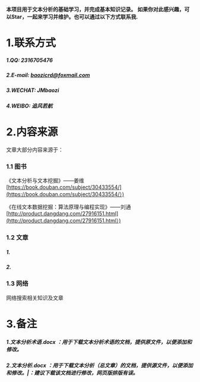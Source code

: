 **本项目用于文本分析的基础学习，并完成基本知识记录。**
**如果你对此感兴趣，可以Star，一起来学习并维护。也可以通过以下方式联系我.**


# 1.联系方式

##### 1.QQ: 2316705476

##### 2.E-mail: baozicrd@foxmail.com

##### 3.WECHAT: JMbaozi

##### 4.WEIBO: 追风若航

# 2.内容来源

文章大部分内容来源于：

### 1.1 图书

《文本分析与文本挖掘》——姜维  [https://book.douban.com/subject/30433554/](https://book.douban.com/subject/30433554/）) 

《在线文本数据挖掘：算法原理与编程实现》——刘通 [http://product.dangdang.com/27916151.html](http://product.dangdang.com/27916151.html）) 

### 1.2 文章

 ##### 1.

[《基于在线交通数据的中国城市交通经济协调》]: https://mp.weixin.qq.com/s?__biz=MzA3OTU3ODgxNA==&amp;mid=2650589295&amp;idx=1&amp;sn=f167bfd7ef46dbf690aeb46e13c0a9a8&amp;chksm=87b93bbeb0ceb2a88a7cfa2a772996c34ae9adfc2bf367cbba4396cb0b3de08164f7dd039936&amp;scene=0&amp;xtrack=1&amp;key=0d2d4c6f8e7ea878f5c770815601e4b3b18ab0da7ebd6a8a75ca94e4195b77fb77f8e2741a04b28ab450b28bf86f952ad7fd095f5631ce90cb268ccc68cdfa95086be085dce0d37e1a6fb0463584199b&amp;ascene=14&amp;uin=MTkwOTkyODYzMg%3D%3D&amp;devicetype=Windows+7&amp;version=62060841&amp;lang=zh_CN&amp;pass_ticket=9rd6B4KoX9uTF0tGKVZaA7cSQQLbatl7z398QmutuMyh96FrkPrDbDyEqh8toLcw	"《基于在线交通数据的中国城市交通经济协调》"

##### 2.

[《如何从冰雪奇缘入门网络分析？》]: https://mp.weixin.qq.com/s?__biz=MzIzMjQyNzQ5MA==&amp;mid=2247499076&amp;idx=1&amp;sn=6089d100c9d20c0421ad986ebe1c53a3&amp;chksm=e897a7c9dfe02edfde8c284d1743e04e0624d70fd23b4754689074f7379563d8c0cfd3534404&amp;scene=0&amp;xtrack=1&amp;key=0d2d4c6f8e7ea87865be2c8503e3e07dda9540387b285b6f63a29e08bac95f1d2b5b509da5d10b56b8e952ceae3205b1a28b1e14b9126f1014a35a13c15689d640ffa30f62a791ee794fd8c2a46b21a9&amp;ascene=14&amp;uin=MTkwOTkyODYzMg%3D%3D&amp;devicetype=Windows+7&amp;version=62060841&amp;lang=zh_CN&amp;pass_ticket=PMh1%2B%2BjLSmZgnWTCI0uQC7aoLG4YIwnaZtQ35Bq8XBuH%2FoZ1ZXmjkgN7OEg%2BVgOM	"《如何从冰雪奇缘入门网络分析？》"

### 1.3 网络

 网络搜索相关知识及文章

# 3.备注

#####  1.文本分析术语.docx ：用于下载文本分析术语的文档，提供原文件，以便添加和修改。 
#####  2.文本分析.docx ：用于下载文本分析（总文章）的文档，提供源文件，以便添加和修改。|：建议下载该文档进行修改，网页版排版有误。
